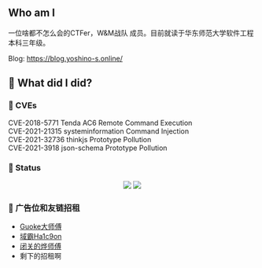 ## Who am I

一位啥都不怎么会的CTFer，W&M战队 成员。目前就读于华东师范大学软件工程本科三年级。

Blog: https://blog.yoshino-s.online/

## 🔨 What did I did?

<!-- 事实上一直在咕咕咕 -->

### 🐞 CVEs

CVE-2018-5771 Tenda AC6 Remote Command Execution  
CVE-2021-21315 systeminformation Command Injection  
CVE-2021-32736 thinkjs Prototype Pollution  
CVE-2021-3918 json-schema Prototype Pollution  

### 🚩 Status

<p align="center">
  <img src ="https://github-readme-stats.vercel.app/api?username=yoshino-s&show_icons=true&hide_border=true&theme=graywhite&include_all_commits=true&count_private=true">
  <img src ="https://github-readme-stats.vercel.app/api/top-langs/?username=yoshino-s&layout=compact&hide_border=true&langs_count=10&theme=graywhite&include_all_commits=true&count_private=true">
</p>

### 🙌 广告位和友链招租

- [Guoke大师傅](https://guokeya.github.io/)
- [域霸Ha1c9on](https://ha1c9on.top/)
- [闭关的烨师傅](https://www.cnblogs.com/yesec)
- 剩下的招租啊
